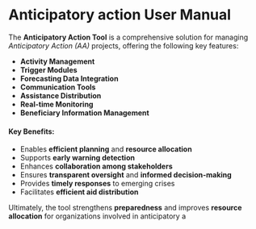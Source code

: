 # Anticipatory action User Manual


The **Anticipatory Action Tool** is a comprehensive solution for managing *Anticipatory Action (AA)* projects, offering the following key features:

- **Activity Management**
- **Trigger Modules**
- **Forecasting Data Integration**
- **Communication Tools**
- **Assistance Distribution**
- **Real-time Monitoring**
- **Beneficiary Information Management**

#### Key Benefits:
- Enables **efficient planning** and **resource allocation**
- Supports **early warning detection**
- Enhances **collaboration among stakeholders**
- Ensures **transparent oversight** and **informed decision-making**
- Provides **timely responses** to emerging crises
- Facilitates **efficient aid distribution**

Ultimately, the tool strengthens **preparedness** and improves **resource allocation** for organizations involved in anticipatory a
